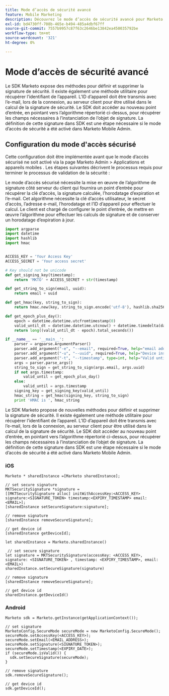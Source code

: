```yaml
---
title: Mode d’accès de sécurité avancé
feature: Mobile Marketing
description: Découvrez le mode d’accès de sécurité avancé pour Marketo Mobile SDK, avec la génération de signatures HMAC, la configuration des points d’entrée du serveur, l’utilisation des identifiants d’appareil et des exemples iOS et Android
exl-id: bd4730ff-708b-465e-b494-485a4dbf67ff
source-git-commit: 7557b9957c87f63c2646be13842ea450035792be
workflow-type: tm+mt
source-wordcount: '321'
ht-degree: 0%

---
```


# Mode d’accès de sécurité avancé

Le SDK Marketo expose des méthodes pour définir et supprimer la signature de sécurité. Il existe également une méthode utilitaire pour récupérer l’identifiant de l’appareil. L’ID d’appareil doit être transmis avec l’e-mail, lors de la connexion, au serveur client pour être utilisé dans le calcul de la signature de sécurité. Le SDK doit accéder au nouveau point d’entrée, en pointant vers l’algorithme répertorié ci-dessus, pour récupérer les champs nécessaires à l’instanciation de l’objet de signature. La définition de cette signature dans SDK est une étape nécessaire si le mode d’accès de sécurité a été activé dans Marketo Mobile Admin.

## Configuration du mode d&#39;accès sécurisé

Cette configuration doit être implémentée avant que le mode d’accès sécurisé ne soit activé via la page Marketo Admin > Applications et appareils mobiles . Les étapes suivantes décrivent le processus requis pour terminer le processus de validation de la sécurité :

Le mode d’accès sécurisé nécessite la mise en œuvre de l’algorithme de signature côté serveur du client qui fournira un point d’entrée pour récupérer la clé d’accès, la signature calculée, l’horodatage d’expiration et l’e-mail. Cet algorithme nécessite la clé d’accès utilisateur, le secret d’accès, l’adresse e-mail, l’horodatage et l’ID d’appareil pour effectuer le calcul. Le client est chargé de configurer le point d’entrée, de mettre en œuvre l’algorithme pour effectuer les calculs de signature et de conserver un horodatage d’expiration à jour.

```python
import argparse
import datetime
import hashlib
import hmac


ACCESS_KEY = 'Your Access Key'
ACCESS_SECRET = 'Your access secret'

# Key should not be unicode
def get_signing_key(timestamp):
    return 'MKTO' + ACCESS_SECRET + str(timestamp)

def get_string_to_sign(email, uuid):
    return email + uuid

def get_hmac(key, string_to_sign):
    return hmac.new(key, string_to_sign.encode('utf-8'), hashlib.sha256).hexdigest()

def get_epoch_plus_day():
    epoch = datetime.datetime.utcfromtimestamp(0)
    valid_until_dt = datetime.datetime.utcnow() + datetime.timedelta(days=1)
    return long((valid_until_dt - epoch).total_seconds())

if __name__ == '__main__':
    parser = argparse.ArgumentParser()
    parser.add_argument("-e", "--email", required=True, help="email address")
    parser.add_argument("-u", "--uuid", required=True, help="Device install id")
    parser.add_argument("-t", "--timestamp", type=int, help="Valid until timestamp")
    args = parser.parse_args()
    string_to_sign = get_string_to_sign(args.email, args.uuid)
    if not args.timestamp:
        valid_until = get_epoch_plus_day()
    else:
        valid_until = args.timestamp
    signing_key = get_signing_key(valid_until)
    hmac_string = get_hmac(signing_key, string_to_sign)
    print 'HMAC is ', hmac_string
```

Le SDK Marketo propose de nouvelles méthodes pour définir et supprimer la signature de sécurité. Il existe également une méthode utilitaire pour récupérer l’identifiant de l’appareil. L’ID d’appareil doit être transmis avec l’e-mail, lors de la connexion, au serveur client pour être utilisé dans le calcul de la signature de sécurité. Le SDK doit accéder au nouveau point d’entrée, en pointant vers l’algorithme répertorié ci-dessus, pour récupérer les champs nécessaires à l’instanciation de l’objet de signature. La définition de cette signature dans SDK est une étape nécessaire si le mode d’accès de sécurité a été activé dans Marketo Mobile Admin.

### iOS

```
Marketo * sharedInstance =[Marketo sharedInstance];

// set secure signature
MKTSecuritySignature *signature =
[[MKTSecuritySignature alloc] initWithAccessKey:<ACCESS_KEY> signature:<SIGNATURE_TOKEN> timestamp:<EXPIRY_TIMESTAMP> email:<EMAIL>];
[sharedInstance setSecureSignature:signature];

// remove signature
[sharedInstance removeSecureSignature];

// get device id
[sharedInstance getDeviceId];
```

```
let sharedInstance = Marketo.sharedInstance()

 // set secure signature
let signature = MKTSecuritySignature(accessKey: <ACCESS_KEY>, signature: <SIGNATURE_TOKEN> , timestamp: <EXPIRY_TIMESTAMP>, email: <EMAIL>)
sharedInstance.setSecureSignature(signature)

// remove signature
[sharedInstance removeSecureSignature];

// get device id
sharedInstance.getDeviceId()
```

### Android

```
Marketo sdk = Marketo.getInstance(getApplicationContext());

// set signature
MarketoConfig.SecureMode secureMode = new MarketoConfig.SecureMode();
secureMode.setAccessKey(<ACCESS_KEY>);
secureMode.setEmail(<EMAIL_ADDRESS>);
secureMode.setSignature(<SIGNATURE_TOKEN>);
secureMode.setTimestamp(<EXPIRY_DATE>);
if (secureMode.isValid()) {
  sdk.setSecureSignature(secureMode);
}

// remove signature
sdk.removeSecureSignature();

// get device id
sdk.getDeviceId();
```
